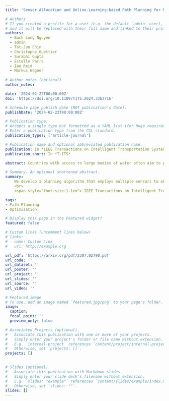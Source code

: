 ```yaml
---
title: 'Sensor Allocation and Online-Learning-based Path Planning for Maritime Situational Awareness Enhancement: A Multi-Agent Approach'

# Authors
# If you created a profile for a user (e.g. the default `admin` user), write the username (folder name) here
# and it will be replaced with their full name and linked to their profile.
authors:
  - Bach Long Nguyen
  - admin
  - Tat-Jun Chin
  - Christophe Guettier
  - Surabhi Gupta
  - Estelle Parra
  - Ian Reid
  - Markus Wagner
  
# Author notes (optional)
author_notes:

date: '2024-02-22T00:00:00Z'
doi: 'https://doi.org/10.1109/TITS.2024.3363716'

# Schedule page publish date (NOT publication's date).
publishDate: '2024-02-22T00:00:00Z'

# Publication type.
# Accepts a single type but formatted as a YAML list (for Hugo requirements).
# Enter a publication type from the CSL standard.
publication_types: ['article-journal']

# Publication name and optional abbreviated publication name.
publication: In *IEEE Transactions on Intelligent Transportation Systems 2024* (Accepted)
publication_short: In *T-ITS*

abstract: Countries with access to large bodies of water often aim to protect their maritime transport by employing maritime surveillance systems. However, the number of available sensors (e.g., cameras) is typically small compared to the to-be-monitored targets, and their Field of View (FOV) and range are often limited. This makes improving the situational awareness of maritime transports challenging. To this end, we propose a method that not only distributes multiple sensors but also plans paths for them to observe multiple targets, while minimizing the time needed to achieve situational awareness. In particular, we provide a formulation of this sensor allocation and path planning problem which considers the partial awareness of the targets’ state, as well as the unawareness of the targets’ trajectories. To solve the problem we present two algorithms<span>:</span> 1) a greedy algorithm for assigning sensors to targets, and 2) a distributed multi-agent path planning algorithm based on regret-matching learning. Because a quick convergence is a requirement for algorithms developed for high mobility environments, we employ a forgetting factor to quickly converge to correlated equilibrium solutions. Experimental results show that our combined approach achieves situational awareness more quickly than related work.

# Summary. An optional shortened abstract.
summary: 
    We develop a planning algorithm that employs multiple sensors to observe multiple targets, minimising the time needed for maritime situational awareness.
    <br>
    <span style="font-size:1.1em">_IEEE Transactions on Intelligent Transportation Systems 2024_</span>. 

tags: 
- Path Planning
- Optimisation

# Display this page in the Featured widget?
featured: false

# Custom links (uncomment lines below)
# links:
# - name: Custom Link
#   url: http://example.org

url_pdf: 'https://arxiv.org/pdf/2307.02790.pdf'
url_code: ''
url_dataset: ''
url_poster: ''
url_project: ''
url_slides: ''
url_source: ''
url_video: ''

# Featured image
# To use, add an image named `featured.jpg/png` to your page's folder.
image:
  caption: 
  focal_point: ''
  preview_only: false

# Associated Projects (optional).
#   Associate this publication with one or more of your projects.
#   Simply enter your project's folder or file name without extension.
#   E.g. `internal-project` references `content/project/internal-project/index.md`.
#   Otherwise, set `projects: []`.
projects: []
  

# Slides (optional).
#   Associate this publication with Markdown slides.
#   Simply enter your slide deck's filename without extension.
#   E.g. `slides: "example"` references `content/slides/example/index.md`.
#   Otherwise, set `slides: ""`.
slides: []
---
```

